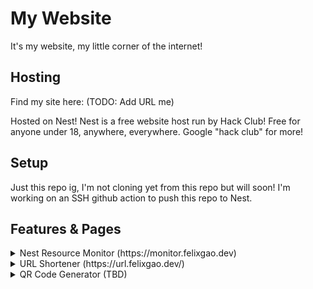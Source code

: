 # My Website
It's my website, my little corner of the internet!

## Hosting

Find my site here: (TODO: Add URL me)

Hosted on Nest! Nest is a free website host run by Hack Club! Free for anyone under 18, anywhere, everywhere. Google "hack club" for more!

## Setup

Just this repo ig, I'm not cloning yet from this repo but will soon! I'm working on an SSH github action to push this repo to Nest.

## Features & Pages
<details>
<summary>Nest Resource Monitor (https://monitor.felixgao.dev)</summary>
<br>
A monitor to view your live usage of CPU, memory, and storage. Features very nice graphs :D.

View a functional demo here at https://replit.com/@CoolDude9000/Nest-Website, or on Nest at https://monitor.felixgao.hackclub.app! 

![image](https://github.com/user-attachments/assets/009cdd46-7d6b-4614-a8aa-025321479dcd)

![image](https://github.com/user-attachments/assets/a2dba072-0742-4fc0-a5d9-1f814d9d5330)
</details>

<details>
<summary>URL Shortener (https://url.felixgao.dev/)</summary>
<br>
A simple URL converter. Functional but not pretty.

![image](https://github.com/user-attachments/assets/ab75a1e4-5a3a-4b99-bb23-f006e4ce01f5)

A simple URL shortener to shorten all your life problems!

Add the URL you want to shorten in the first field. Ensure it starts with https:// (this is a limitation of the URL validator used and seems to be required to redirect w/ flask anwyays). Then add the URL you want to convert into. The host is already filled out (As seen in the screenshot) so just add the end bit lol. The converted URL can **only contain** alphanumeric characters.
</details>

<details>
<summary>QR Code Generator (TBD)</summary>
<br>
A simple link QR code generator, also static. Functional but not pretty. Makes it easy to create Hack Club or custom themed QR codes. Ads and trackers not included :).

[Image tba]
</details>
